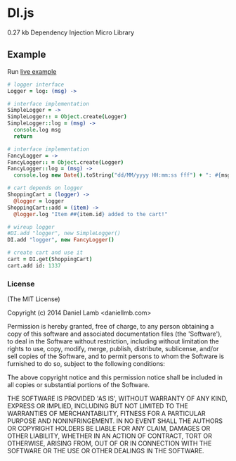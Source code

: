 # DI.js

0.27 kb Dependency Injection Micro Library

## Example

Run [live example](http://jsfiddle.net/daniellmb/yLrdA/2/)

```CoffeeScript
# logger interface
Logger = log: (msg) ->

# interface implementation
SimpleLogger = ->
SimpleLogger:: = Object.create(Logger)
SimpleLogger::log = (msg) ->
  console.log msg
  return

# interface implementation
FancyLogger = ->
FancyLogger:: = Object.create(Logger)
FancyLogger::log = (msg) ->
  console.log new Date().toString("dd/MM/yyyy HH:mm:ss fff") + ": #{msg}"

# cart depends on logger
ShoppingCart = (logger) ->
  @logger = logger
ShoppingCart::add = (item) ->
  @logger.log "Item ##{item.id} added to the cart!"

# wireup logger
#DI.add "logger", new SimpleLogger()
DI.add "logger", new FancyLogger()

# create cart and use it
cart = DI.get(ShoppingCart)
cart.add id: 1337
```

### License 

(The MIT License)

Copyright (c) 2014 Daniel Lamb <daniellmb.com>

Permission is hereby granted, free of charge, to any person obtaining
a copy of this software and associated documentation files (the
'Software'), to deal in the Software without restriction, including
without limitation the rights to use, copy, modify, merge, publish,
distribute, sublicense, and/or sell copies of the Software, and to
permit persons to whom the Software is furnished to do so, subject to
the following conditions:

The above copyright notice and this permission notice shall be
included in all copies or substantial portions of the Software.

THE SOFTWARE IS PROVIDED 'AS IS', WITHOUT WARRANTY OF ANY KIND,
EXPRESS OR IMPLIED, INCLUDING BUT NOT LIMITED TO THE WARRANTIES OF
MERCHANTABILITY, FITNESS FOR A PARTICULAR PURPOSE AND NONINFRINGEMENT.
IN NO EVENT SHALL THE AUTHORS OR COPYRIGHT HOLDERS BE LIABLE FOR ANY
CLAIM, DAMAGES OR OTHER LIABILITY, WHETHER IN AN ACTION OF CONTRACT,
TORT OR OTHERWISE, ARISING FROM, OUT OF OR IN CONNECTION WITH THE
SOFTWARE OR THE USE OR OTHER DEALINGS IN THE SOFTWARE.
